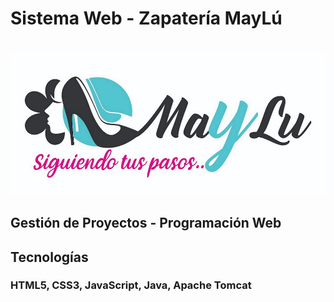 # Sistema Web - Zapatería MayLú

<br>
<img src="https://github.com/clog10/MayLu/blob/master/img/logito.jpg">
</br> 

## Gestión de Proyectos - Programación Web

## Tecnologías
### HTML5, CSS3, JavaScript, Java, Apache Tomcat
